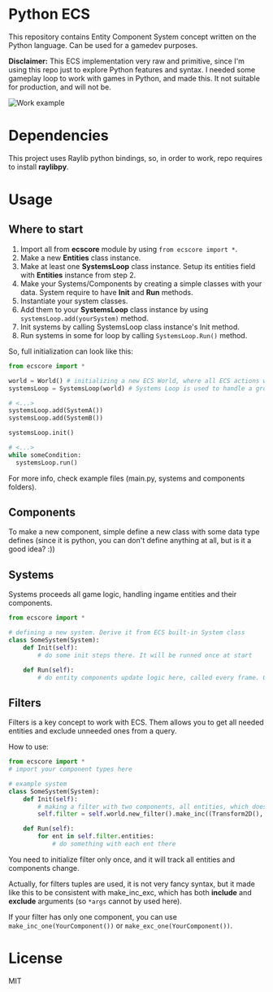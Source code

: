 # Python ECS
This repository contains Entity Component System concept written on the Python language. Can be used for a gamedev purposes.

**Disclaimer:** This ECS implementation very raw and primitive, since I'm using this repo just to explore Python features and syntax. I needed  some gameplay loop to work with games in Python, and made this. It not suitable for production, and will not be.

![Work example](https://media0.giphy.com/media/v1.Y2lkPTc5MGI3NjExNjJjODIyMTY2ODQ3MzM3MDRiODczNmQ0OWRhZjlkMTY5NzQwNmI0MSZlcD12MV9pbnRlcm5hbF9naWZzX2dpZklkJmN0PWc/vUUPseMRyMBZkgTHwu/giphy.gif)

# Dependencies
This project uses Raylib python bindings, so, in order to work, repo requires to install **raylibpy**.

# Usage
## Where to start
1. Import all from **ecscore** module by using ```from ecscore import *```.
2. Make a new **Entities** class instance.
3. Make at least one **SystemsLoop** class instance. Setup its entities field with **Entities** instance from step 2.
4. Make your Systems/Components by creating a simple classes with your data. System require to have **Init** and **Run** methods.
5. Instantiate your system classes.
6. Add them to your **SystemsLoop** class instance by using ```systemsLoop.add(yourSystem)``` method.
7. Init systems by calling SystemsLoop class instance's Init method.
8. Run systems in some for loop by calling ```SystemsLoop.Run()``` method.

So, full initialization can look like this:
```python
from ecscore import *

world = World() # initializing a new ECS World, where all ECS actions will be proceed
systemsLoop = SystemsLoop(world) # Systems Loop is used to handle a group of systems. World can have any number of Systems Loops

# <...>
systemsLoop.add(SystemA())
systemsLoop.add(SystemB())

systemsLoop.init()

# <...>
while someCondition:
  systemsLoop.run()
```

For more info, check example files (main.py, systems and components folders).
## Components
To make a new component, simple define a new class with some data type defines (since it is python, you can don't define anything at all, but is it a good idea? :))

## Systems
Systems proceeds all game logic, handling ingame entities and their components.

```python
from ecscore import *

# defining a new system. Derive it from ECS built-in System class
class SomeSystem(System):
    def Init(self):
        # do some init steps there. It will be runned once at start

    def Run(self):
        # do entity components update logic here, called every frame. Get frame time from your game framework to correctly handle all data.
```

## Filters
Filters is a key concept to work with ECS. Them allows you to get all needed entities and exclude unneeded ones from a query.

How to use:
```python
from ecscore import *
# import your component types here

# example system
class SomeSystem(System):
    def Init(self):
        # making a filter with two components, all entities, which doesn't have both components, will be excluded.
        self.filter = self.world.new_filter().make_inc((Transform2D(), SpriteRenderer()))

    def Run(self):
        for ent in self.filter.entities:
            # do something with each ent there         
```

You need to initialize filter only once, and it will track all entities and components change.

Actually, for filters tuples are used, it is not very fancy syntax, but it made like this to be consistent with make_inc_exc, which has both **include** and **exclude** arguments (so `*args` cannot by used here).

If your filter has only one component, you can use `make_inc_one(YourComponent())` or `make_exc_one(YourComponent())`.

# License
MIT
